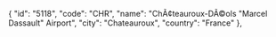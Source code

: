 {
"id": "5118",
"code": "CHR",
"name": "ChÃ¢teauroux-DÃ©ols \"Marcel Dassault\" Airport",
"city": "Chateauroux",
"country": "France"
},
